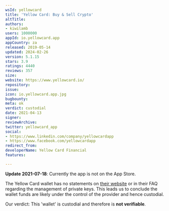```yaml
---
wsId: yellowcard
title: 'Yellow Card: Buy & Sell Crypto'
altTitle: 
authors:
- kiwilamb
users: 1000000
appId: io.yellowcard.app
appCountry: za
released: 2019-05-14
updated: 2024-02-26
version: 5.1.15
stars: 3.9
ratings: 4440
reviews: 357
size: 
website: https://www.yellowcard.io/
repository: 
issue: 
icon: io.yellowcard.app.jpg
bugbounty: 
meta: ok
verdict: custodial
date: 2021-04-13
signer: 
reviewArchive: 
twitter: yellowcard_app
social:
- https://www.linkedin.com/company/yellowcardapp
- https://www.facebook.com/yellowcardapp
redirect_from: 
developerName: Yellow Card Financial
features: 

---
```


**Update 2021-07-18**: Currently the app is not on the App Store.

The Yellow Card wallet has no statements on [their website](https://yellowcard.io/) or in their FAQ regarding the management of private keys.
This leads us to conclude the wallet funds are likely under the control of the provider and hence custodial.

Our verdict: This 'wallet' is custodial and therefore is **not verifiable**.

